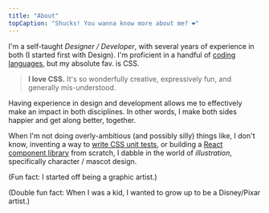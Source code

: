 ```yaml
---
title: "About"
topCaption: "Shucks! You wanna know more about me? ❤️"
---
```


I'm a self-taught _Designer / Developer_, with several years of experience in both (I started first with Design). I'm proficient in a handful of [coding languages](https://github.com/itsjonq), but my absolute fav. is CSS.

<!-- more -->

> **I love CSS.** It's so wonderfully creative, expressively fun, and generally mis-understood.

Having experience in design and development allows me to effectively make an impact in both disciplines. In other words, I make both sides happier and get along better, together.

When I'm not doing overly-ambitious (and possibly silly) things like, I don't know, inventing a way to [write CSS unit tests](https://developer.helpscout.com/seed/css-unit-testing/), or building a [React component library](https://github.com/helpscout/blue) from scratch, I dabble in the world of _illustration_, specifically character / mascot design.

(Fun fact: I started off being a graphic artist.)

(Double fun fact: When I was a kid, I wanted to grow up to be a Disney/Pixar artist.)
